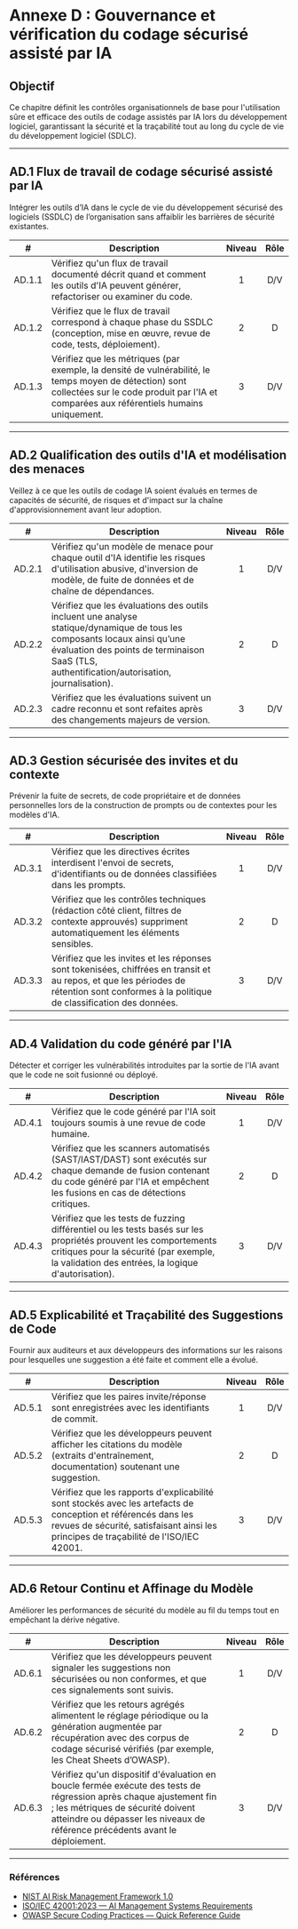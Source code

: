 # Annexe D : Gouvernance et vérification du codage sécurisé assisté par IA

## Objectif

Ce chapitre définit les contrôles organisationnels de base pour l'utilisation sûre et efficace des outils de codage assistés par IA lors du développement logiciel, garantissant la sécurité et la traçabilité tout au long du cycle de vie du développement logiciel (SDLC).

---

## AD.1 Flux de travail de codage sécurisé assisté par IA

Intégrer les outils d’IA dans le cycle de vie du développement sécurisé des logiciels (SSDLC) de l’organisation sans affaiblir les barrières de sécurité existantes.

|   #    | Description                                                                                                                                                                                       | Niveau | Rôle |
| :----: | ------------------------------------------------------------------------------------------------------------------------------------------------------------------------------------------------- | :----: | :--: |
| AD.1.1 | Vérifiez qu'un flux de travail documenté décrit quand et comment les outils d'IA peuvent générer, refactoriser ou examiner du code.                                                               |   1    | D/V  |
| AD.1.2 | Vérifiez que le flux de travail correspond à chaque phase du SSDLC (conception, mise en œuvre, revue de code, tests, déploiement).                                                                |   2    |  D   |
| AD.1.3 | Vérifiez que les métriques (par exemple, la densité de vulnérabilité, le temps moyen de détection) sont collectées sur le code produit par l'IA et comparées aux référentiels humains uniquement. |   3    | D/V  |

---

## AD.2 Qualification des outils d'IA et modélisation des menaces

Veillez à ce que les outils de codage IA soient évalués en termes de capacités de sécurité, de risques et d'impact sur la chaîne d'approvisionnement avant leur adoption.

|   #    | Description                                                                                                                                                                                                                | Niveau | Rôle |
| :----: | -------------------------------------------------------------------------------------------------------------------------------------------------------------------------------------------------------------------------- | :----: | :--: |
| AD.2.1 | Vérifiez qu'un modèle de menace pour chaque outil d'IA identifie les risques d'utilisation abusive, d'inversion de modèle, de fuite de données et de chaîne de dépendances.                                                |   1    | D/V  |
| AD.2.2 | Vérifiez que les évaluations des outils incluent une analyse statique/dynamique de tous les composants locaux ainsi qu’une évaluation des points de terminaison SaaS (TLS, authentification/autorisation, journalisation). |   2    |  D   |
| AD.2.3 | Vérifiez que les évaluations suivent un cadre reconnu et sont refaites après des changements majeurs de version.                                                                                                           |   3    | D/V  |

---

## AD.3 Gestion sécurisée des invites et du contexte

Prévenir la fuite de secrets, de code propriétaire et de données personnelles lors de la construction de prompts ou de contextes pour les modèles d'IA.

|   #    | Description                                                                                                                                                                               | Niveau | Rôle |
| :----: | ----------------------------------------------------------------------------------------------------------------------------------------------------------------------------------------- | :----: | :--: |
| AD.3.1 | Vérifiez que les directives écrites interdisent l'envoi de secrets, d'identifiants ou de données classifiées dans les prompts.                                                            |   1    | D/V  |
| AD.3.2 | Vérifiez que les contrôles techniques (rédaction côté client, filtres de contexte approuvés) suppriment automatiquement les éléments sensibles.                                           |   2    |  D   |
| AD.3.3 | Vérifiez que les invites et les réponses sont tokenisées, chiffrées en transit et au repos, et que les périodes de rétention sont conformes à la politique de classification des données. |   3    | D/V  |

---

## AD.4 Validation du code généré par l'IA

Détecter et corriger les vulnérabilités introduites par la sortie de l'IA avant que le code ne soit fusionné ou déployé.

|   #    | Description                                                                                                                                                                                                     | Niveau | Rôle |
| :----: | --------------------------------------------------------------------------------------------------------------------------------------------------------------------------------------------------------------- | :----: | :--: |
| AD.4.1 | Vérifiez que le code généré par l'IA soit toujours soumis à une revue de code humaine.                                                                                                                          |   1    | D/V  |
| AD.4.2 | Vérifiez que les scanners automatisés (SAST/IAST/DAST) sont exécutés sur chaque demande de fusion contenant du code généré par l'IA et empêchent les fusions en cas de détections critiques.                    |   2    |  D   |
| AD.4.3 | Vérifiez que les tests de fuzzing différentiel ou les tests basés sur les propriétés prouvent les comportements critiques pour la sécurité (par exemple, la validation des entrées, la logique d'autorisation). |   3    | D/V  |

---

## AD.5 Explicabilité et Traçabilité des Suggestions de Code

Fournir aux auditeurs et aux développeurs des informations sur les raisons pour lesquelles une suggestion a été faite et comment elle a évolué.

|   #    | Description                                                                                                                                                                                            | Niveau | Rôle |
| :----: | ------------------------------------------------------------------------------------------------------------------------------------------------------------------------------------------------------ | :----: | :--: |
| AD.5.1 | Vérifiez que les paires invite/réponse sont enregistrées avec les identifiants de commit.                                                                                                              |   1    | D/V  |
| AD.5.2 | Vérifiez que les développeurs peuvent afficher les citations du modèle (extraits d'entraînement, documentation) soutenant une suggestion.                                                              |   2    |  D   |
| AD.5.3 | Vérifiez que les rapports d'explicabilité sont stockés avec les artefacts de conception et référencés dans les revues de sécurité, satisfaisant ainsi les principes de traçabilité de l'ISO/IEC 42001. |   3    | D/V  |

---

## AD.6 Retour Continu et Affinage du Modèle

Améliorer les performances de sécurité du modèle au fil du temps tout en empêchant la dérive négative.

|   #    | Description                                                                                                                                                                                                                             | Niveau | Rôle |
| :----: | --------------------------------------------------------------------------------------------------------------------------------------------------------------------------------------------------------------------------------------- | :----: | :--: |
| AD.6.1 | Vérifiez que les développeurs peuvent signaler les suggestions non sécurisées ou non conformes, et que ces signalements sont suivis.                                                                                                    |   1    | D/V  |
| AD.6.2 | Vérifiez que les retours agrégés alimentent le réglage périodique ou la génération augmentée par récupération avec des corpus de codage sécurisé vérifiés (par exemple, les Cheat Sheets d’OWASP).                                      |   2    |  D   |
| AD.6.3 | Vérifiez qu'un dispositif d'évaluation en boucle fermée exécute des tests de régression après chaque ajustement fin ; les métriques de sécurité doivent atteindre ou dépasser les niveaux de référence précédents avant le déploiement. |   3    | D/V  |

---

### Références

* [NIST AI Risk Management Framework 1.0](https://nvlpubs.nist.gov/nistpubs/ai/nist.ai.100-1.pdf)
* [ISO/IEC 42001:2023 — AI Management Systems Requirements](https://www.iso.org/standard/81230.html)
* [OWASP Secure Coding Practices — Quick Reference Guide](https://owasp.org/www-project-secure-coding-practices-quick-reference-guide/)

